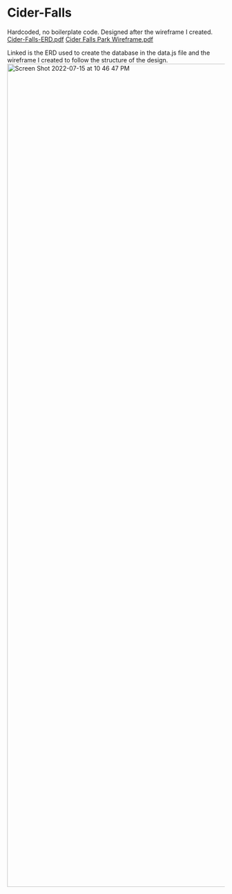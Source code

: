 # Cider-Falls
Hardcoded, no boilerplate code. Designed after the wireframe I created. 
[Cider-Falls-ERD.pdf](https://github.com/tiffani-burk/Cider-Falls/files/9002539/Cider-Falls-ERD.pdf)
[Cider Falls Park Wireframe.pdf](https://github.com/tiffani-burk/Cider-Falls/files/9002540/Cider.Falls.Park.Wireframe.pdf)

Linked is the ERD used to create the database in the data.js file and the wireframe I created to follow the structure of the design. 
<img width="1902" alt="Screen Shot 2022-07-15 at 10 46 47 PM" src="https://user-images.githubusercontent.com/99150447/179338353-93b826c7-1b8d-4996-8ef3-829af30e3ce4.png">
